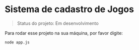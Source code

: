 # Sistema de cadastro de Jogos

> Status do projeto: Em desenvolvimento

Para rodar esse projeto na sua máquina, por favor digite:

```
node app.js
```

